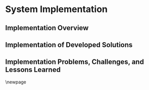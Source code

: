 # System Implementation #

## Implementation Overview ##

<!-- [This chapter describes your implementation scope, used platform and language, dependent hardware/software, and implementation dependencies.] -->

## Implementation of Developed Solutions ##

<!-- [Present the detailed solutions, such as techniques, methods, algorithms, etc.]  -->

## Implementation Problems, Challenges, and Lessons Learned ##

<!-- [High light the major implementation problems and challenges. It also summarizes the implementation lessons learned.] -->

\newpage